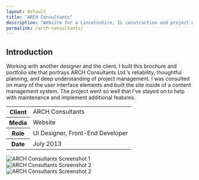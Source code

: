 ```yaml
---
layout: default
title: "ARCH Consultants"
description: "Website for a Lincolnshire, IL construction and project management company."
permalink: /arch-consultants/
---
```


<section>
	<h2 class="visually-hidden">Introduction</h2>
	<div>
		<p>Working with another designer and the client, I built this brochure and portfolio site that portrays ARCH Consultants Ltd.'s reliability, thoughtful planning, and deep understanding of project management. I was consulted on many of the user interface elements and built the site inside of a content management system. The project went so well that I've stayed on to help with maintenance and implement additional features.</p>
	</div>
	<div>
		<table>
			<tbody>
				<tr>
					<th>Client</th>
					<td>ARCH Consultants</td>
				</tr>
				<tr>
					<th>Media</th>
					<td>Website</td>
				</tr>
				<tr>
					<th>Role</th>
					<td>UI Designer, Front-End Developer</td>
				</tr>
				<tr>
					<th>Date</th>
					<td>July 2013</td>
				</tr>
			</tbody>
		</table>
	</div>
</section>
<section>
	<div class="span-2">
		<img src="//jessetrippe-cdn-173419.appspot.com/portfolio/archltd-1.png" alt="ARCH Consultants Screenshot 1">
	</div>
	<div>
		<img src="//jessetrippe-cdn-173419.appspot.com/portfolio/archltd-2.png" alt="ARCH Consultants Screenshot 2">
	</div>
	<div>
		<img src="//jessetrippe-cdn-173419.appspot.com/portfolio/archltd-3.png" alt="ARCH Consultants Screenshot 2">
	</div>
</section>
